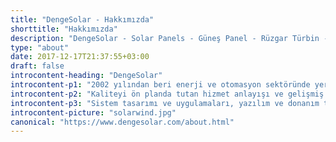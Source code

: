 ```yaml
---
title: "DengeSolar - Hakkımızda"
shorttitle: "Hakkımızda"
description: "DengeSolar - Solar Panels - Güneş Panel - Rüzgar Türbin - About Us - Firma Hakkında"
type: "about"
date: 2017-12-17T21:37:55+03:00
draft: false
introcontent-heading: "DengeSolar"
introcontent-p1: "2002 yılından beri enerji ve otomasyon sektöründe yer alan, 2005 yılından itibaren yenilenebilir enerji alanında faaliyet gösteren DengeSolar, küçük, orta ve büyük ölçekli çatılardan, farklı tipte arazilere kadar güneş enerji sistemleri, bireysel ve kurumsal rüzgar enerji türbinleri kurulumlarını yapan uzman kadroya sahip bir teknoloji şirketidir."
introcontent-p2: "Kaliteyi ön planda tutan hizmet anlayışı ve gelişmiş teknik donanımı ile güneş ve rüzgar enerjisi santralleri için, fizibilite çalışması yaparak, projelendirme, analiz, mühendislik hizmetinin yanı sıra materyal ve ekipman tedarikinde bulunmaktadır."
introcontent-p3: "Sistem tasarımı ve uygulamaları, yazılım ve donanım tasarımı, montaj ve devreye alma hizmetleri ile anahtar teslimi yenilenebilir enerji santral kurulumu yapmaktadır."
introcontent-picture: "solarwind.jpg"
canonical: "https://www.dengesolar.com/about.html"
---
```

